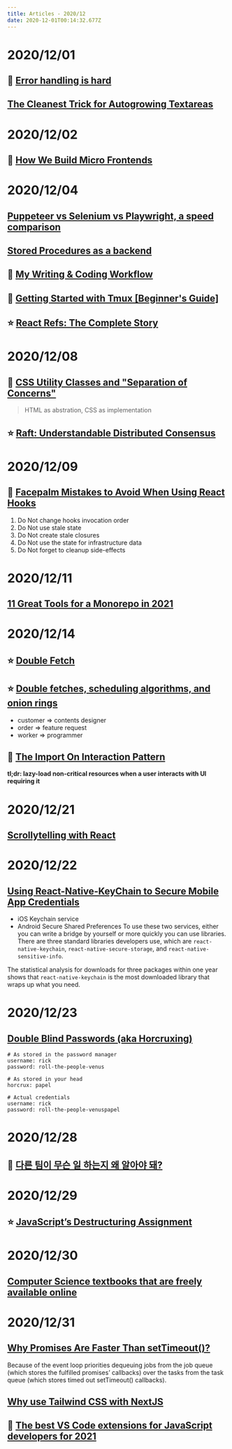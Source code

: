 ```yaml
---
title: Articles - 2020/12
date: 2020-12-01T00:14:32.677Z
---
```


# 2020/12/01

## 🌟 [Error handling is hard](https://www.fpcomplete.com/blog/error-handling-is-hard/)

## [The Cleanest Trick for Autogrowing Textareas](https://css-tricks.com/the-cleanest-trick-for-autogrowing-textareas/)

# 2020/12/02

## 🌟 [How We Build Micro Frontends](https://blog.bitsrc.io/how-we-build-micro-front-ends-d3eeeac0acfc)

# 2020/12/04

## [Puppeteer vs Selenium vs Playwright, a speed comparison](https://blog.checklyhq.com/puppeteer-vs-selenium-vs-playwright-speed-comparison/)

## [Stored Procedures as a backend](https://gnuhost.medium.com/stored-procedures-as-a-backend-c5d2db452fc2)

## 🌠 [My Writing & Coding Workflow](http://jacobzelko.com/workflow/)

## 🌟 [Getting Started with Tmux [Beginner's Guide]](https://linuxhandbook.com/tmux/#)

## ⭐️ [React Refs: The Complete Story](https://unicorn-utterances.com/posts/react-refs-complete-story)

# 2020/12/08

## 🌠 [CSS Utility Classes and "Separation of Concerns"](https://adamwathan.me/css-utility-classes-and-separation-of-concerns/)

> HTML as abstration, CSS as implementation

## ⭐️ [Raft: Understandable Distributed Consensus](http://thesecretlivesofdata.com/raft/)

# 2020/12/09

## 🌠 [Facepalm Mistakes to Avoid When Using React Hooks](https://dmitripavlutin.com/react-hooks-mistakes-to-avoid/)

1. Do Not change hooks invocation order
2. Do Not use stale state
3. Do Not create stale closures
4. Do Not use the state for infrastructure data
5. Do Not forget to cleanup side-effects

# 2020/12/11

## [11 Great Tools for a Monorepo in 2021](https://blog.bitsrc.io/11-tools-to-build-a-monorepo-in-2021-7ce904821cc2)

# 2020/12/14

## ⭐️ [Double Fetch](https://ctf-wiki.github.io/ctf-wiki/pwn/linux/kernel/double-fetch/)

## ⭐️ [Double fetches, scheduling algorithms, and onion rings](https://offlinemark.com/2020/11/12/double-fetches-scheduling-algorithms-onion-rings/)

- customer => contents designer
- order => feature request
- worker => programmer

## 🌟 [The Import On Interaction Pattern](https://addyosmani.com/blog/import-on-interaction/)

**tl;dr: lazy-load non-critical resources when a user interacts with UI requiring it**

# 2020/12/21

## [Scrollytelling with React](https://varun.ca/scrollytelling/)

# 2020/12/22

## [Using React-Native-KeyChain to Secure Mobile App Credentials](https://blog.bitsrc.io/using-keychain-in-react-native-and-keeping-the-app-session-alive-ff8f8850119c)

- iOS Keychain service
- Android Secure Shared Preferences
  To use these two services, either you can write a bridge by yourself or more quickly you can use libraries. There are three standard libraries developers use, which are `react-native-keychain`, `react-native-secure-storage`, and `react-native-sensitive-info`.

The statistical analysis for downloads for three packages within one year shows that `react-native-keychain` is the most downloaded library that wraps up what you need.

# 2020/12/23

## [Double Blind Passwords (aka Horcruxing)](https://kaizoku.dev/double-blind-passwords-aka-horcruxing)

```
# As stored in the password manager
username: rick
password: roll-the-people-venus

# As stored in your head
horcrux: papel

# Actual credentials
username: rick
password: roll-the-people-venuspapel
```

# 2020/12/28

## 🌠 [다른 팀이 무슨 일 하는지 왜 알아야 돼?](https://brunch.co.kr/@goodgdg/131)

# 2020/12/29

## ⭐️ [JavaScript’s Destructuring Assignment](https://medium.com/javascript-in-plain-english/javascripts-destructuring-assignment-6d2c7db9bea8)

# 2020/12/30

## [Computer Science textbooks that are freely available online](https://csgordon.github.io/books.html)

# 2020/12/31

## [Why Promises Are Faster Than setTimeout()?](https://dmitripavlutin.com/javascript-promises-settimeout/)

Because of the event loop priorities dequeuing jobs from the job queue (which stores the fulfilled promises’ callbacks) over the tasks from the task queue (which stores timed out setTimeout() callbacks).

## [Why use Tailwind CSS with NextJS](https://byrayray.dev/posts/2020-12-27-why-use-tailwind-css-with-nextjs)

## 🌟 [The best VS Code extensions for JavaScript developers for 2021](https://livecodestream.dev/post/the-best-vs-code-extensions-for-javascript-developers-for-2021/)
